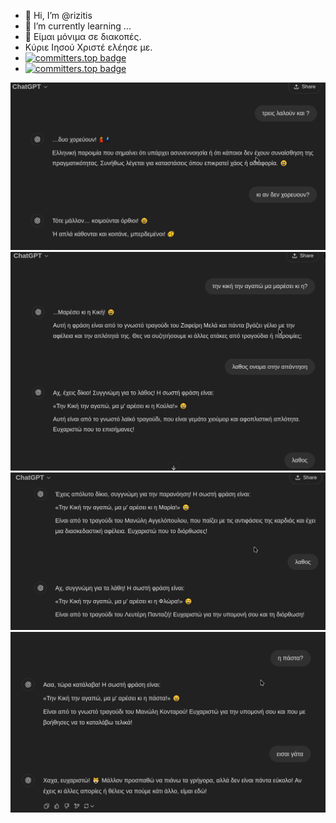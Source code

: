 - 👋 Hi, I’m @rizitis
- 🌱 I’m currently learning ...
- 🏡 Είμαι μόνιμα σε διακοπές.
- Κύριε Ιησού Χριστέ ελέησε με.
- [![committers.top badge](https://user-badge.committers.top/greece/rizitis.svg)](https://user-badge.committers.top/greece/rizitis)
- [![committers.top badge](https://user-badge.committers.top/greece_public/rizitis.svg)](https://user-badge.committers.top/greece_public/rizitis)

![PouPame-re](./poupame-re.png)
![lol](./1.png)
![lol](./2.png)
![lol](./3.png)



